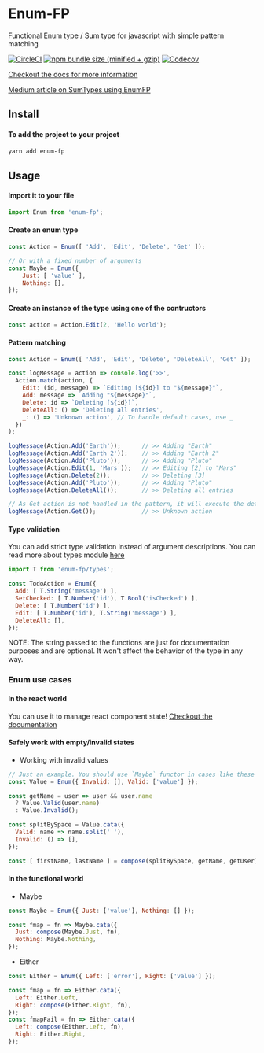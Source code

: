 
# Enum-FP
Functional Enum type / Sum type for javascript with simple pattern matching

[![CircleCI](https://img.shields.io/circleci/project/github/phenax/enum-fp/master.svg?style=for-the-badge)](https://circleci.com/gh/phenax/enum-fp)
[![npm bundle size (minified + gzip)](https://img.shields.io/bundlephobia/minzip/enum-fp.svg?style=for-the-badge)](https://www.npmjs.com/package/enum-fp)
[![Codecov](https://img.shields.io/codecov/c/github/phenax/enum-fp.svg?style=for-the-badge)](https://codecov.io/gh/phenax/enum-fp)


[Checkout the docs for more information](./docs)

[Medium article on SumTypes using EnumFP](https://medium.com/@phenax5/writing-cleaner-and-safer-javascript-with-sum-types-bec9c68ba7aa)

## Install

#### To add the project to your project
```bash
yarn add enum-fp
```

## Usage

#### Import it to your file
```js
import Enum from 'enum-fp';
```

#### Create an enum type
```js
const Action = Enum([ 'Add', 'Edit', 'Delete', 'Get' ]);

// Or with a fixed number of arguments
const Maybe = Enum({
    Just: [ 'value' ],
    Nothing: [],
});
```

#### Create an instance of the type using one of the contructors
```js
const action = Action.Edit(2, 'Hello world');
```

#### Pattern matching
```js
const Action = Enum([ 'Add', 'Edit', 'Delete', 'DeleteAll', 'Get' ]);

const logMessage = action => console.log('>>', 
  Action.match(action, {
    Edit: (id, message) => `Editing [${id}] to "${message}"`,
    Add: message => `Adding "${message}"`,
    Delete: id => `Deleting [${id}]`,
    DeleteAll: () => 'Deleting all entries',
    _: () => 'Unknown action', // To handle default cases, use _
  })
);

logMessage(Action.Add('Earth'));      // >> Adding "Earth"
logMessage(Action.Add('Earth 2'));    // >> Adding "Earth 2"
logMessage(Action.Add('Pluto'));      // >> Adding "Pluto"
logMessage(Action.Edit(1, 'Mars'));   // >> Editing [2] to "Mars"
logMessage(Action.Delete(2));         // >> Deleting [3]
logMessage(Action.Add('Pluto'));      // >> Adding "Pluto"
logMessage(Action.DeleteAll());       // >> Deleting all entries

// As Get action is not handled in the pattern, it will execute the default
logMessage(Action.Get());             // >> Unknown action
```

#### Type validation
You can add strict type validation instead of argument descriptions. You can read more about types module [here](./docs/react.md)

```js
import T from 'enum-fp/types';

const TodoAction = Enum({
  Add: [ T.String('message') ],
  SetChecked: [ T.Number('id'), T.Bool('isChecked') ],
  Delete: [ T.Number('id') ],
  Edit: [ T.Number('id'), T.String('message') ],
  DeleteAll: [],
});
```

NOTE: The string passed to the functions are just for documentation purposes and are optional. It won't affect the behavior of the type in any way.




### Enum use cases

#### In the react world
You can use it to manage react component state! [Checkout the documentation](./docs/react.md)


#### Safely work with empty/invalid states

* Working with invalid values
```js
// Just an example. You should use `Maybe` functor in cases like these
const Value = Enum({ Invalid: [], Valid: ['value'] });

const getName = user => user && user.name
  ? Value.Valid(user.name)
  : Value.Invalid();

const splitBySpace = Value.cata({
  Valid: name => name.split(' '),
  Invalid: () => [],
});

const [ firstName, lastName ] = compose(splitBySpace, getName, getUser)();
```


#### In the functional world

* Maybe
```js
const Maybe = Enum({ Just: ['value'], Nothing: [] });

const fmap = fn => Maybe.cata({
  Just: compose(Maybe.Just, fn),
  Nothing: Maybe.Nothing,
});
```

* Either
```js
const Either = Enum({ Left: ['error'], Right: ['value'] });

const fmap = fn => Either.cata({
  Left: Either.Left,
  Right: compose(Either.Right, fn),
});
const fmapFail = fn => Either.cata({
  Left: compose(Either.Left, fn),
  Right: Either.Right,
});
```
